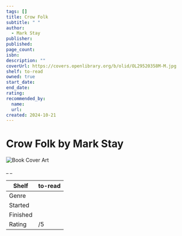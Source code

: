 ```yaml
---
tags: []
title: Crow Folk
subtitle: " "
author:
  - Mark Stay
publisher:
published:
page_count:
isbn:
description: ""
coverUrl: https://covers.openlibrary.org/b/olid/OL29520358M-M.jpg
shelf: to-read
owned: true
start_date:
end_date:
rating:
recommended_by:
  name:
  url:
created: 2024-10-21
---
```


# Crow Folk by Mark Stay

![Book Cover Art](https://covers.openlibrary.org/b/olid/OL29520358M-M.jpg)

_ _

| Shelf | to-read |
| --- | --- |
| Genre |  |
| Started |  |
| Finished |  |
| Rating | /5 |
